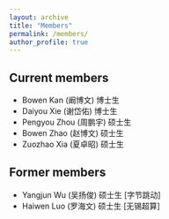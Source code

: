 ```yaml
---
layout: archive
title: "Members"
permalink: /members/
author_profile: true
---
```


## Current members

- Bowen Kan (阚博文) 博士生
- Daiyou Xie (谢岱佑) 博士生
- Pengyou Zhou (周鹏宇) 硕士生
- Bowen Zhao (赵博文) 硕士生
- Zuozhao Xia (夏卓昭) 硕士生

## Former members

- Yangjun Wu (吴扬俊) 硕士生 [字节跳动]
- Haiwen Luo (罗海文) 硕士生 [无锡超算]

